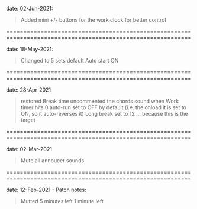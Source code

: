 date: 02-Jun-2021:
>Added mini +/- buttons for the work clock for better control


============================================================================================================

date: 18-May-2021:

>Changed to 5 sets default
>Auto start ON



============================================================================================================

date: 28-Apr-2021

>restored Break time
>uncommented the  chords sound when Work timer hits 0
>auto-run set to OFF by default (i.e. the onload it is set to ON, so it auto-reverses it)
>Long break set to 12 ... because this is the target



============================================================================================================

date: 02-Mar-2021

>Mute all annoucer sounds




============================================================================================================

date: 12-Feb-2021 - Patch notes:

>Mutted 5 minutes left
>1 minute left

